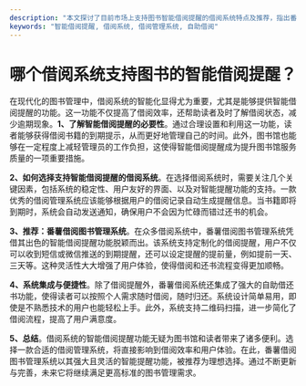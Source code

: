 ```yaml
---
description: "本文探讨了目前市场上支持图书智能借阅提醒的借阅系统特点及推荐，指出番薯借阅图书管理系统作为优秀解决方案。"
keywords: "智能借阅提醒, 借阅系统, 借阅管理系统, 自助借阅"
---
```

# 哪个借阅系统支持图书的智能借阅提醒？

在现代化的图书管理中，借阅系统的智能化显得尤为重要，尤其是能够提供智能借阅提醒的功能。这一功能不仅提高了借阅效率，还帮助读者及时了解借阅状态，减少逾期现象。**1、了解智能借阅提醒的必要性**。通过合理设置和利用这一功能，读者能够获得借阅书籍的到期提示，从而更好地管理自己的时间。此外，图书馆也能够在一定程度上减轻管理员的工作负担，这使得智能借阅提醒成为提升图书馆服务质量的一项重要措施。

**2、如何选择支持智能借阅提醒的借阅系统**。在选择借阅系统时，需要关注几个关键因素，包括系统的稳定性、用户友好的界面、以及对智能提醒功能的支持。一款优秀的借阅管理系统应该能够根据用户的借阅记录自动生成提醒信息。当书籍即将到期时，系统会自动发送通知，确保用户不会因为忙碌而错过还书的机会。

**3、推荐：番薯借阅图书管理系统**。在众多借阅系统中，番薯借阅图书管理系统凭借其出色的智能借阅提醒功能脱颖而出。该系统支持定制化的借阅提醒，用户不仅可以收到短信或微信推送的到期提醒，还可以设定提醒的提前量，例如提前一天、三天等。这种灵活性大大增强了用户体验，使得借阅和还书流程变得更加顺畅。

**4、系统集成与便捷性**。除了借阅提醒外，番薯借阅系统还集成了强大的自助借还书功能，使得读者可以按照个人需求随时借阅，随时归还。系统设计简单易用，即使是不熟悉技术的用户也能轻松上手。此外，系统支持二维码扫描，进一步简化了借阅流程，提高了用户满意度。

**5、总结**。借阅系统的智能借阅提醒功能无疑为图书馆和读者带来了诸多便利。选择一款合适的借阅管理系统，将直接影响到借阅效率和用户体验。在此，番薯借阅图书管理系统以其强大且灵活的智能提醒功能，被推荐为理想选择。通过不断更新与完善，未来它将继续满足更高标准的图书管理需求。
